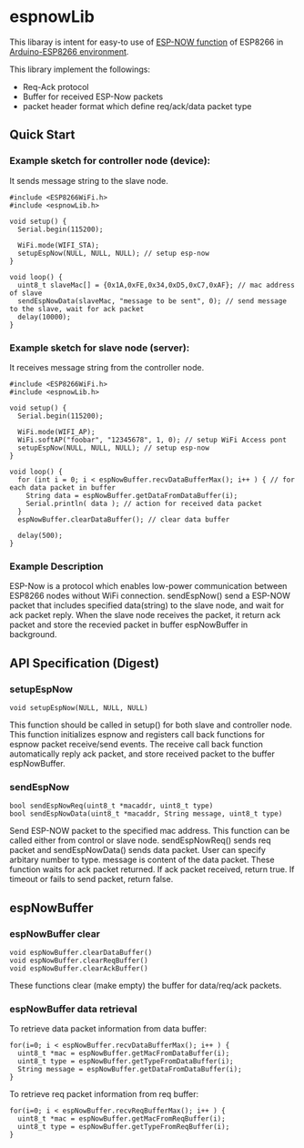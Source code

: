 # espnowLib

This libaray is intent for easy-to use of [ESP-NOW function](https://espressif.com/en/products/software/esp-now/overview) of ESP8266 in [Arduino-ESP8266 environment](https://github.com/esp8266/Arduino).

This library implement the followings:
* Req-Ack protocol
* Buffer for received ESP-Now packets
* packet header format which define req/ack/data packet type

## Quick Start

### Example sketch for controller node (device):
It sends message string to the slave node.
```Arduino
#include <ESP8266WiFi.h>
#include <espnowLib.h>

void setup() {
  Serial.begin(115200);

  WiFi.mode(WIFI_STA);
  setupEspNow(NULL, NULL, NULL); // setup esp-now
}

void loop() {
  uint8_t slaveMac[] = {0x1A,0xFE,0x34,0xD5,0xC7,0xAF}; // mac address of slave
  sendEspNowData(slaveMac, "message to be sent", 0); // send message to the slave, wait for ack packet
  delay(10000);
}
```

### Example sketch for slave node (server):
It receives message string from the controller node.
```Arduino
#include <ESP8266WiFi.h>
#include <espnowLib.h>

void setup() {
  Serial.begin(115200);

  WiFi.mode(WIFI_AP);
  WiFi.softAP("foobar", "12345678", 1, 0); // setup WiFi Access pont
  setupEspNow(NULL, NULL, NULL); // setup esp-now
}

void loop() {
  for (int i = 0; i < espNowBuffer.recvDataBufferMax(); i++ ) { // for each data packet in buffer
    String data = espNowBuffer.getDataFromDataBuffer(i);
    Serial.println( data ); // action for received data packet
  }
  espNowBuffer.clearDataBuffer(); // clear data buffer

  delay(500);
}
```
### Example Description
ESP-Now is a protocol which enables low-power communication between ESP8266 nodes without WiFi connection.
sendEspNow() send a ESP-NOW packet that includes specified data(string) to the slave node, and wait for ack packet reply. When the slave node receives the packet, it return ack packet and store the recevied packet in buffer espNowBuffer in background.

## API Specification (Digest)

### setupEspNow
```Arduino
void setupEspNow(NULL, NULL, NULL)
```
This function should be called in setup() for both slave and controller node.
This function initializes espnow and registers call back functions for espnow packet receive/send events.
The receive call back function automatically reply ack packet, and store received packet to the buffer espNowBuffer.

### sendEspNow
```Arduino
bool sendEspNowReq(uint8_t *macaddr, uint8_t type)
bool sendEspNowData(uint8_t *macaddr, String message, uint8_t type)
```
Send ESP-NOW packet to the specified mac address. This function can be called either from control or slave node.
sendEspNowReq() sends req packet and sendEspNowData() sends data packet. User can specify arbitary number to type. message is content of the data packet.
These function waits for ack packet returned. If ack packet received, return true. If timeout or fails to send packet, return false.

## espNowBuffer

### espNowBuffer clear
```Arduino
void espNowBuffer.clearDataBuffer()
void espNowBuffer.clearReqBuffer()
void espNowBuffer.clearAckBuffer()
```
These functions clear (make empty) the buffer for data/req/ack packets.

### espNowBuffer data retrieval
To retrieve data packet information from data buffer:
```Arduino
for(i=0; i < espNowBuffer.recvDataBufferMax(); i++ ) {
  uint8_t *mac = espNowBuffer.getMacFromDataBuffer(i);
  uint8_t type = espNowBuffer.getTypeFromDataBuffer(i);
  String message = espNowBuffer.getDataFromDataBuffer(i);
}
```
To retrieve req packet information from req buffer:
```Arduino
for(i=0; i < espNowBuffer.recvReqBufferMax(); i++ ) {
  uint8_t *mac = espNowBuffer.getMacFromReqBuffer(i);
  uint8_t type = espNowBuffer.getTypeFromReqBuffer(i);
}
```
